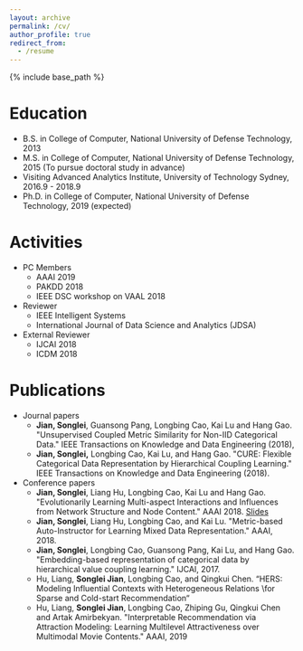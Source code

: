 ```yaml
---
layout: archive
permalink: /cv/
author_profile: true
redirect_from:
  - /resume
---
```


{% include base_path %}

Education
======
* B.S. in College of Computer, National University of Defense Technology, 2013
* M.S. in College of Computer, National University of Defense Technology, 2015 (To pursue doctoral study in advance)
* Visiting Advanced Analytics Institute, University of Technology Sydney, 2016.9 - 2018.9
* Ph.D. in College of Computer, National University of Defense Technology, 2019 (expected)

Activities
======
* PC Members
  * AAAI 2019
  * PAKDD 2018
  * IEEE DSC workshop on VAAL 2018
* Reviewer
  * IEEE Intelligent Systems
  * International Journal of Data Science and Analytics (JDSA)
* External Reviewer
  * IJCAI 2018
  * ICDM 2018

Publications
============
* Journal papers
  * **Jian, Songlei**, Guansong Pang, Longbing Cao, Kai Lu and Hang Gao. "Unsupervised Coupled Metric Similarity for Non-IID Categorical Data." IEEE Transactions on Knowledge and Data Engineering (2018),
  * **Jian, Songlei,** Longbing Cao, Kai Lu, and Hang Gao. "CURE: Flexible Categorical Data Representation by Hierarchical Coupling Learning." IEEE Transactions on Knowledge and Data Engineering (2018).
* Conference papers
  * **Jian, Songlei**, Liang Hu, Longbing Cao, Kai Lu and Hang Gao. "Evolutionarily Learning Multi-aspect Interactions and Influences from Network Structure and Node Content." AAAI 2018. [Slides](http://jiansonglei.github.io/files/AAAI19slides.pptx)
  * **Jian, Songlei**, Liang Hu, Longbing Cao, and Kai Lu. "Metric-based Auto-Instructor for Learning Mixed Data Representation." AAAI, 2018.
  * **Jian, Songlei**, Longbing Cao, Guansong Pang, Kai Lu, and Hang Gao. "Embedding-based representation of categorical data by hierarchical value coupling learning." IJCAI, 2017.
  * Hu, Liang, **Songlei Jian**, Longbing Cao, and Qingkui Chen. “HERS: Modeling Influential Contexts with Heterogeneous Relations \\for Sparse and Cold-start Recommendation“
  * Hu, Liang, **Songlei Jian**, Longbing Cao,  Zhiping Gu, Qingkui Chen and Artak Amirbekyan. "Interpretable Recommendation via Attraction Modeling: Learning Multilevel Attractiveness over Multimodal Movie Contents." AAAI, 2019

    





  